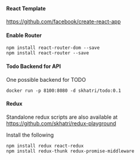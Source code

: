 #### React Template

https://github.com/facebook/create-react-app

#### Enable Router

```
npm install react-router-dom --save
npm install react-router --save
```

#### Todo Backend for API

One possible backend for TODO

```
docker run -p 8100:8080 -d skhatri/todo:0.1
```

#### Redux

Standalone redux scripts are also available at https://github.com/skhatri/redux-playground

Install the following

```
npm install redux react-redux
npm install redux-thunk redux-promise-middleware
```
